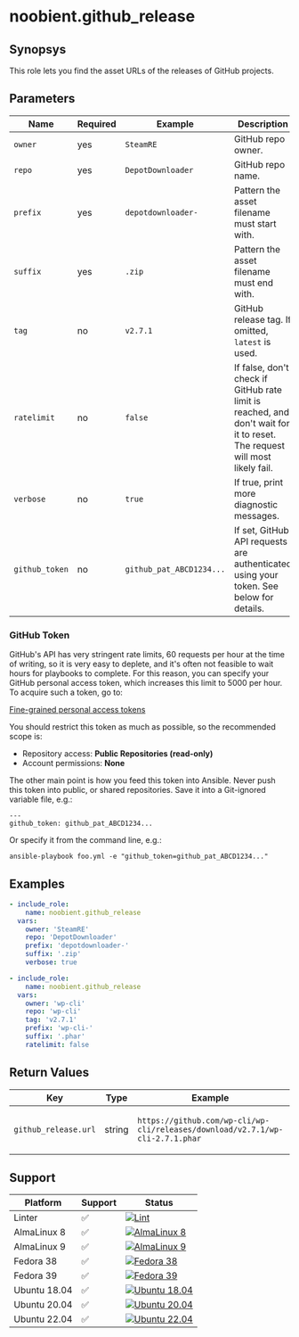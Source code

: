 # noobient.github_release

## Synopsys

This role lets you find the asset URLs of the releases of GitHub projects.

## Parameters

| Name | Required | Example | Description |
|---|---|---|---|
| `owner` | yes | `SteamRE` | GitHub repo owner. |
| `repo` | yes | `DepotDownloader` | GitHub repo name. |
| `prefix` | yes | `depotdownloader-` | Pattern the asset filename must start with. |
| `suffix` | yes | `.zip` | Pattern the asset filename must end with. |
| `tag` | no | `v2.7.1` | GitHub release tag. If omitted, `latest` is used. |
| `ratelimit` | no | `false` | If false, don't check if GitHub rate limit is reached, and don't wait for it to reset. The request will most likely fail. |
| `verbose` | no | `true` | If true, print more diagnostic messages. |
| `github_token` | no | `github_pat_ABCD1234...` | If set, GitHub API requests are authenticated using your token. See below for details. |

### GitHub Token

GitHub's API has very stringent rate limits, 60 requests per hour at the time of writing, so it is very easy to deplete,
and it's often not feasible to wait hours for playbooks to complete. For this reason, you can specify your GitHub personal access token,
which increases this limit to 5000 per hour. To acquire such a token, go to:

[Fine-grained personal access tokens](https://github.com/settings/tokens?type=beta)

You should restrict this token as much as possible, so the recommended scope is:

- Repository access: **Public Repositories (read-only)**
- Account permissions: **None**

The other main point is how you feed this token into Ansible. Never push this token into public, or shared repositories.
Save it into a Git-ignored variable file, e.g.:

```
---
github_token: github_pat_ABCD1234...
```

Or specify it from the command line, e.g.:

```
ansible-playbook foo.yml -e "github_token=github_pat_ABCD1234..."
```

## Examples

```yml
- include_role:
    name: noobient.github_release
  vars:
    owner: 'SteamRE'
    repo: 'DepotDownloader'
    prefix: 'depotdownloader-'
    suffix: '.zip'
    verbose: true

- include_role:
    name: noobient.github_release
  vars:
    owner: 'wp-cli'
    repo: 'wp-cli'
    tag: 'v2.7.1'
    prefix: 'wp-cli-'
    suffix: '.phar'
    ratelimit: false
```

## Return Values

| Key | Type | Example | Description |
|---|---|---|---|
| `github_release.url` | string | `https://github.com/wp-cli/wp-cli/releases/download/v2.7.1/wp-cli-2.7.1.phar` | Download URL for the matching asset. |

## Support

| Platform | Support | Status |
|---|---|---|
| Linter | ✅ | [![Lint](https://github.com/noobient/ansible-galaxy-github_release/actions/workflows/lint.yml/badge.svg)](https://github.com/noobient/ansible-galaxy-github_release/actions/workflows/lint.yml) |
| AlmaLinux 8 | ✅ | [![AlmaLinux 8](https://github.com/noobient/ansible-galaxy-github_release/actions/workflows/almalinux-8.yml/badge.svg)](https://github.com/noobient/ansible-galaxy-github_release/actions/workflows/almalinux-8.yml) |
| AlmaLinux 9 | ✅ | [![AlmaLinux 9](https://github.com/noobient/ansible-galaxy-github_release/actions/workflows/almalinux-9.yml/badge.svg)](https://github.com/noobient/ansible-galaxy-github_release/actions/workflows/almalinux-9.yml) |
| Fedora 38 | ✅ | [![Fedora 38](https://github.com/noobient/ansible-galaxy-github_release/actions/workflows/fedora-38.yml/badge.svg)](https://github.com/noobient/ansible-galaxy-github_release/actions/workflows/fedora-38.yml) |
| Fedora 39 | ✅ | [![Fedora 39](https://github.com/noobient/ansible-galaxy-github_release/actions/workflows/fedora-39.yml/badge.svg)](https://github.com/noobient/ansible-galaxy-github_release/actions/workflows/fedora-39.yml) |
| Ubuntu 18.04 | ✅ | [![Ubuntu 18.04](https://github.com/noobient/ansible-galaxy-github_release/actions/workflows/ubuntu-18.04.yml/badge.svg)](https://github.com/noobient/ansible-galaxy-github_release/actions/workflows/ubuntu-18.04.yml) |
| Ubuntu 20.04 | ✅ | [![Ubuntu 20.04](https://github.com/noobient/ansible-galaxy-github_release/actions/workflows/ubuntu-20.04.yml/badge.svg)](https://github.com/noobient/ansible-galaxy-github_release/actions/workflows/ubuntu-20.04.yml) |
| Ubuntu 22.04 | ✅ | [![Ubuntu 22.04](https://github.com/noobient/ansible-galaxy-github_release/actions/workflows/ubuntu-22.04.yml/badge.svg)](https://github.com/noobient/ansible-galaxy-github_release/actions/workflows/ubuntu-22.04.yml) |
